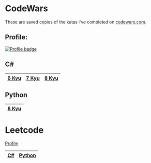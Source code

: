 # CodeWars

These are saved copies of the katas I've completed on
[codewars.com](https://www.codewars.com/).

## Profile:

[![Profile badge](https://www.codewars.com/users/Lumi_s/badges/large)](https://www.codewars.com/users/Lumi_s)

## C#

|[6 Kyu](https://github.com/Lumi-sg/CodeWars-LeetCode/tree/main/C%23/6%20Kyu)|[7 Kyu](https://github.com/Lumi-sg/CodeWars-LeetCode/tree/main/C%23/7%20Kyu)|[8 Kyu](https://github.com/Lumi-sg/CodeWars-LeetCode/tree/main/C%23/8%20Kyu)|
|---|---|---|
## Python
|[8 Kyu](https://github.com/Lumi-sg/CodeWars-LeetCode/tree/main/Python/CodeWars/8%20Kyu)|
|---|
# Leetcode
[Profile](https://leetcode.com/Lumi-sg/)

|[C#](https://github.com/Lumi-sg/CodeWars-LeetCode/tree/main/C%23/LeetCode)|[Python](https://github.com/Lumi-sg/CodeWars-LeetCode/tree/main/Python/LeetCode)|
|---|---|

